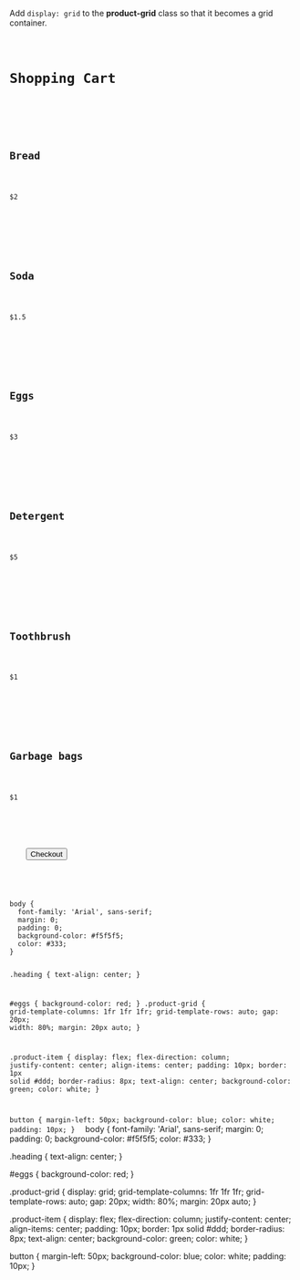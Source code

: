 Add `display: grid` to the
**product-grid** class so that it becomes
a grid container.

<codeblock language="css" type="exercise" testMode="fixedInput">
<code>
<panel language="html">
<h1 class="heading">Shopping Cart</h1>
<div class="product-grid">
  <div class="product-item">
    <h2>Bread</h2>
    <p>$2</p>
  </div>
  <div class="product-item">
    <h2>Soda</h2>
    <p>$1.5</p>
  </div>
  <div id="eggs" class="product-item">
    <h2>Eggs</h2>
    <p>$3</p>
  </div>
  <div class="product-item">
    <h2>Detergent</h2>
    <p>$5</p>
  </div>
  <div class="product-item">
    <h2>Toothbrush</h2>
    <p>$1</p>
  </div>
  <div class="product-item">
    <h2>Garbage bags</h2>
    <p>$1</p>
  </div>
  <div>
    <button>Checkout</button>
  </div>
</div>
</panel>
<panel language="css">
body {
  font-family: 'Arial', sans-serif;
  margin: 0;
  padding: 0;
  background-color: #f5f5f5;
  color: #333;
}

.heading {
  text-align: center;
}

#eggs {
  background-color: red;
}
.product-grid {
  grid-template-columns: 1fr 1fr 1fr;
  grid-template-rows: auto;
  gap: 20px;
  width: 80%;
  margin: 20px auto;
}

.product-item {
  display: flex;
  flex-direction: column;
  justify-content: center;
  align-items: center;
  padding: 10px;
  border: 1px solid #ddd;
  border-radius: 8px;
  text-align: center;
  background-color: green;
  color: white;
}

button {
  margin-left: 50px;
  background-color: blue;
  color: white;
  padding: 10px;
}
</panel>
</code>
<solution>
body {
  font-family: 'Arial', sans-serif;
  margin: 0;
  padding: 0;
  background-color: #f5f5f5;
  color: #333;
}

.heading {
  text-align: center;
}

#eggs {
  background-color: red;
}

.product-grid {
  display: grid;
  grid-template-columns: 1fr 1fr 1fr;
  grid-template-rows: auto;
  gap: 20px;
  width: 80%;
  margin: 20px auto;
}

.product-item {
  display: flex;
  flex-direction: column;
  justify-content: center;
  align-items: center;
  padding: 10px;
  border: 1px solid #ddd;
  border-radius: 8px;
  text-align: center;
  background-color: green;
  color: white;
}

button {
  margin-left: 50px;
  background-color: blue;
  color: white;
  padding: 10px;
}
</solution>
</codeblock>

